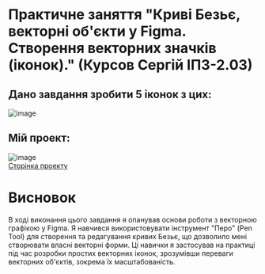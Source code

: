 # Практичне заняття "Криві Безьє, векторні об'єкти  у Figma. Створення векторних значків (іконок)." (Курсов Сергій ІПЗ-2.03)
## Дано завдання зробити 5 іконок з цих:
![image](https://github.com/user-attachments/assets/fae67e8e-7bc1-41b7-a5fc-a01f77d54282)
## Мій проект:
![image](https://github.com/user-attachments/assets/ebccb367-f12a-4112-9a0c-b82737da58e5)
<br>
<a href="https://www.figma.com/design/6xI1Plq9nPQMQNC43lXhNX/Untitled?node-id=0-1&t=H5cyXSKV4WOjNmOP-1">Сторінка проекту</a>
# Висновок
В ході виконання цього завдання я опанував основи роботи з векторною графікою у Figma. Я навчився використовувати інструмент "Перо" (Pen Tool) для створення та редагування кривих Безьє, що дозволило мені створювати власні векторні форми. Ці навички я застосував на практиці під час розробки простих векторних іконок, зрозумівши переваги векторних об'єктів, зокрема їх масштабованість.

